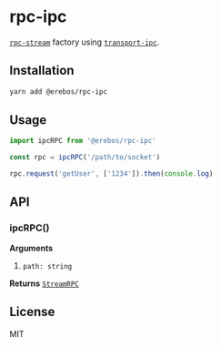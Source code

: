# rpc-ipc

[`rpc-stream`](../rpc-stream) factory using [`transport-ipc`](../transport-ipc).

## Installation

```sh
yarn add @erebos/rpc-ipc
```

## Usage

```js
import ipcRPC from '@erebos/rpc-ipc'

const rpc = ipcRPC('/path/to/socket')

rpc.request('getUser', ['1234']).then(console.log)
```

## API

### ipcRPC()

**Arguments**

1.  `path: string`

**Returns** [`StreamRPC`](../rpc-stream)

## License

MIT
